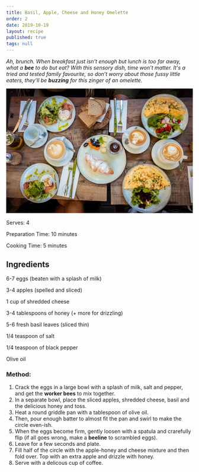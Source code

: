 ```yaml
---
title: Basil, Apple, Cheese and Honey Omelette
order: 2
date: 2019-10-19
layout: recipe
published: true
tags: null
---
```

*Ah, brunch. When breakfast just isn't enough but lunch is too far away, what a **bee** to do but eat? With this sensory dish, time won’t matter. It's a tried and tested family favourite, so don’t worry about those fussy little eaters, they’ll be **buzzing** for this zinger of an omelette.*

![A picture of brunch with Omelette's and coffee](../uploads/phil-hei-6xvn2bn6p8o-unsplash.jpg "Photo by Phil Her on Unsplash")

Serves: 4

Preparation Time: 10 minutes 

Cooking Time: 5 minutes

## Ingredients

6-7 eggs (beaten with a splash of milk)

3-4 apples (spelled and sliced)

1 cup of shredded cheese

3-4 tablespoons of honey (+ more for drizzling)

5-6 fresh basil leaves (sliced thin)

1/4 teaspoon of salt

1/4 teaspoon of black pepper

Olive oil

### Method:

1. Crack the eggs in a large bowl with a splash of milk, salt and pepper, and get the **worker bees** to mix together.
2. In a separate bowl, place the sliced apples, shredded cheese, basil and the delicious honey and toss.
3. Heat a round griddle pan with a tablespoon of olive oil. 
4. Then, pour enough batter to almost fit the pan and swirl to make the circle even-ish. 
5. When the eggs become firm, gently loosen with a spatula and crarefully flip (if all goes wrong, make a **beeline** to scrambled eggs).
6. Leave for a few seconds and plate.
7. Fill half of the circle with the apple-honey and cheese mixture and then fold over. Top with an extra apple and drizzle with honey.
8. Serve with a delicous cup of coffee.